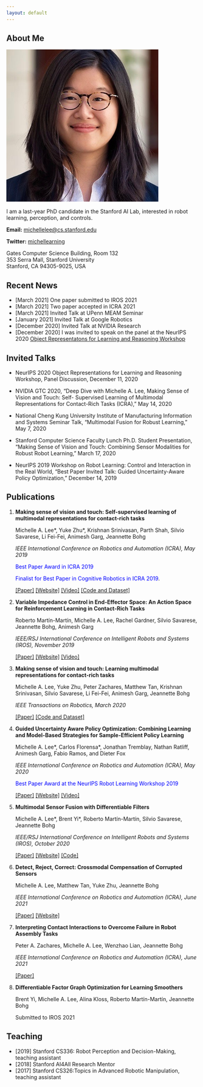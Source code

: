 ```yaml
---
layout: default
---
```


## About Me

<img class="profile-picture" src="AIS_square.jpeg">

I am a last-year PhD candidate in the Stanford AI Lab, interested in robot learning, perception, and controls. 

**Email:** michellelee@cs.stanford.edu

**Twitter:** [michellearning](https://twitter.com/michellearning)

Gates Computer Science Building, Room 132 <br>
353 Serra Mall, Stanford University<br>
Stanford, CA 94305-9025, USA<br>

## Recent News


* [March 2021] One paper submitted to IROS 2021
* [March 2021] Two paper accepted in ICRA 2021 
* [March 2021] Invited Talk at UPenn MEAM Seminar
* [January 2021] Invited Talk at Google Robotics 
* [December 2020] Invited Talk at NVIDIA Research 
* [December 2020] I was invited to speak on the panel at the NeurIPS 2020 [Object Representatons for Learning and Reasoning Workshop](https://orlrworkshop.github.io/index.html)



## Invited Talks

* NeurIPS 2020 Object Representations for Learning and Reasoning Workshop, Panel Discussion, December 11, 2020

* NVIDIA GTC 2020, “Deep Dive with Michelle A. Lee, Making Sense of Vision and Touch: Self- Supervised Learning of Multimodal Representations for Contact-Rich Tasks (ICRA),” May 14, 2020

* National Cheng Kung University Institute of Manufacturing Information and Systems Seminar Talk, “Multimodal Fusion for Robust Learning,” May 7, 2020

* Stanford Computer Science Faculty Lunch Ph.D. Student Presentation, “Making Sense of Vision and Touch: Combining Sensor Modalities for Robust Robot Learning,” March 17, 2020

* NeurIPS 2019 Workshop on Robot Learning: Control and Interaction in the Real World, “Best Paper Invited Talk: Guided Uncertainty-Aware Policy Optimization,” December 14, 2019


## Publications
1. **Making sense of vision and touch: Self-supervised learning of multimodal representations for contact-rich tasks** 
    
    Michelle A. Lee\*, Yuke Zhu\*, Krishnan Srinivasan, Parth Shah, Silvio Savarese, Li Fei-Fei, Animesh Garg, Jeannette Bohg 

    _IEEE International Conference on Robotics and Automation (ICRA), May 2019_

    <span style="color:blue">Best Paper Award in ICRA 2019 </span>

    <span style="color:blue">Finalist for Best Paper in Cognitive Robotics in ICRA 2019</span>.

    [[Paper]](https://arxiv.org/abs/1810.10191) [[Website]](https://sites.google.com/view/visionandtouch) [[Video]](https://www.youtube.com/watch?v=usFQ8hNtE8c&feature=emb_title) [[Code and Dataset]](https://github.com/stanford-iprl-lab/multimodal_representation/)

2. **Variable Impedance Control in End-Effector Space:
An Action Space for Reinforcement Learning in Contact-Rich Tasks**

    Roberto Martín-Martín, Michelle A. Lee, Rachel Gardner, Silvio Savarese, Jeannette Bohg, Animesh Garg

    _IEEE/RSJ International Conference on Intelligent Robots and Systems (IROS), November 2019_

    [[Paper]](https://arxiv.org/abs/1906.08880) [[Website]](https://stanfordvl.github.io/vices/) [[Video]](https://www.youtube.com/watch?v=AozIUIW3Ghs&feature=youtu.be)

3. **Making sense of vision and touch: Learning multimodal representations for contact-rich tasks**
    
     Michelle A. Lee, Yuke Zhu, Peter Zachares, Matthew Tan, Krishnan Srinivasan, Silvio Savarese, Li Fei-Fei, Animesh Garg, Jeannette Bohg

     _IEEE Transactions on Robotics, March 2020_

    [[Paper]](http://ieeexplore.ieee.org/document/9043710) [[Code and Dataset]](https://github.com/stanford-iprl-lab/multimodal_representation/)

4. **Guided Uncertainty Aware Policy Optimization: Combining Learning and Model-Based Strategies for Sample-Efficient Policy Learning**
    
    Michelle A. Lee\*, Carlos Florensa\*, Jonathan Tremblay, Nathan Ratliff, Animesh Garg, Fabio Ramos,  and Dieter Fox 

     _IEEE International Conference on Robotics and Automation (ICRA), May 2020_ 

     <span style="color:blue">Best Paper Award at the NeurIPS Robot Learning Workshop 2019 </span>

    
    [[Paper]]() [[Website]](https://sites.google.com/view/guapo-rl) [[Video]](https://www.youtube.com/watch?v=_RGBMdiSMgw)

5. **Multimodal Sensor Fusion with Differentiable Filters**
    
    Michelle A. Lee\*, Brent Yi\*, Roberto Martín-Martín, Silvio Savarese, Jeannette Bohg
     
    _IEEE/RSJ International Conference on Intelligent Robots and Systems (IROS), October 2020_

    [[Paper]](https://arxiv.org/abs/2010.13021) [[Website]](https://sites.google.com/view/multimodalfilter) [[Code]](https://github.com/brentyi/multimodalfilter)

6. **Detect, Reject, Correct: Crossmodal Compensation of Corrupted Sensors**
    
    Michelle A. Lee, Matthew Tan, Yuke Zhu, Jeannette Bohg

    _IEEE International Conference on Robotics and Automation (ICRA), June 2021_

    

    [[Paper]](https://arxiv.org/abs/2012.00201) [[Website]](https://sites.google.com/view/crossmodal-compensation/)


7. **Interpreting Contact Interactions to Overcome Failure in Robot Assembly Tasks**

    Peter A. Zachares, Michelle A. Lee, Wenzhao Lian, Jeannette Bohg

    _IEEE International Conference on Robotics and Automation (ICRA), June 2021_

    [[Paper]](https://arxiv.org/abs/2101.02725)

8. **Differentiable Factor Graph Optimization for Learning Smoothers**

    Brent Yi, Michelle A. Lee, Alina Kloss, Roberto Martín-Martín, Jeannette Bohg

    Submitted to IROS 2021 

## Teaching

* [2019] Stanford CS336: Robot Perception and Decision-Making, teaching assistant
* [2018] Stanford AI4All Research Mentor
* [2017] Stanford CS326:Topics in Advanced Robotic Manipulation, teaching assistant






